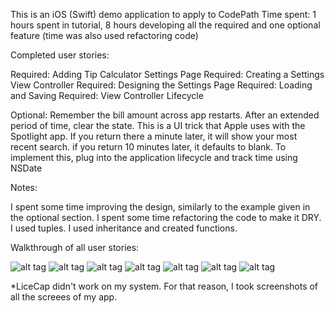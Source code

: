 
This is an iOS (Swift) demo application to apply to CodePath
Time spent: 1 hours spent in tutorial, 8 hours developing all the required and one optional feature (time was also used refactoring code)

Completed user stories:

Required: Adding Tip Calculator Settings Page
Required: Creating a Settings View Controller
Required: Designing the Settings Page
Required: Loading and Saving
Required: View Controller Lifecycle

Optional: Remember the bill amount across app restarts. After an extended period of time, clear the state. This is a UI trick that Apple uses with the Spotlight app. If you return there a minute later, it will show your most recent search. if you return 10 minutes later, it defaults to blank. To implement this, plug into the application lifecycle and track time using NSDate

Notes:

I spent some time improving the design, similarly to the example given in the optional section. I spent some time refactoring the code to make it DRY. I used tuples. I used inheritance and created functions.

Walkthrough of all user stories:



![alt tag](https://github.com/manask88/tips/blob/master/Screenshot%202015-01-19%2023.27.21.png)
![alt tag](https://github.com/manask88/tips/blob/master/Screenshot%202015-01-19%2023.27.27.png)
![alt tag](https://github.com/manask88/tips/blob/master/Screenshot%202015-01-19%2023.27.33.png)
![alt tag](https://github.com/manask88/tips/blob/master/Screenshot%202015-01-19%2023.27.44.png)
![alt tag](https://github.com/manask88/tips/blob/master/Screenshot%202015-01-19%2023.28.19.png)
![alt tag](https://github.com/manask88/tips/blob/master/Screenshot%202015-01-19%2023.28.51.png)
![alt tag](https://github.com/manask88/tips/blob/master/Screenshot%202015-01-19%2023.28.58.png)








*LiceCap didn't work on my system. For that reason, I took screenshots of all the screees of my app.

